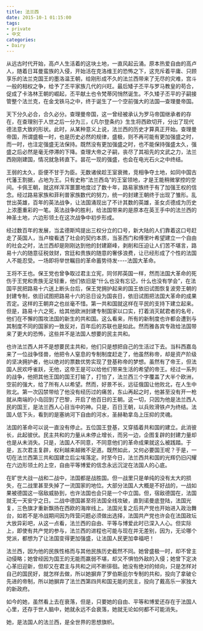 ```yaml
---
title: 法兰西
date: 2015-10-1 01:15:00
tags:
- private
- 中文
categories:
- Dairy
---
```


从远古时代开始，高卢人生活着的这块土地，一直风起云涌。原本热爱自由的高卢人，随着日耳曼蛮族的入侵，开始活在克洛维王的恐怖之下，这充斥着平庸、只顾享乐的法兰克国王的墨洛温王朝，给刚形成不久的法兰西带来了无尽的灾难，宫斗一般的相权之争，给予了丕平家族几代的兴旺。最后矮子丕平与罗马教皇的苟合，促成了卡洛林王朝的崛起，丕平献土也令梵蒂冈悄然诞生。不久矮子丕平的子嗣接管整个法兰克，在金戈铁马之中，终于诞生了一个空前强大的法国—查理曼帝国。

天下分久必合，合久必分。查理曼帝国，这一曾经被承认为罗马帝国继承者的存在，在查理别于人世之后一分为三，《凡尔登条约》生生将西欧切开，分出了现代德法意大致的形状。此时，从某种意义上说，法兰西的历史才算真正开始。查理曼帝国，所谓盛极一时，也是历史必然的规律，盛极，则不再可能有更加强盛之时，而一时，也注定强盛无法保持。既然没有更加强盛之时，也不能保持强盛太久，强盛之后必然是毫无停滞的下降。查理大帝之子嗣，丧尽了其祖先的文武之力，法兰西刚刚建国，情况就急转直下。昙花一现的强盛，也会在电光石火之中终结。

王弱的太久，臣便不甘于为臣。无数诸侯趁王室衰微，竞相争夺土地，如同中国古代藩王割据，占地为王。只有史称“法兰西岛”的王室领地，才是王能稍微掌控的空间。卡佩王朝，就这样浑浑噩噩地度过了数十年，路易家族终于有了加强王权的信念。经过路易家族和菲利普家族数代的努力，统一的封建王朝终于出现了雏形。乱世出英雄，百年的英法战争，让法国涌现出了不计其数的英雄，圣女贞德成为历史上浓墨重彩的一笔。英法战争的胜利，给法国带来的是原本在英王手中的法兰西的神圣土地，六边形领土在这次战争中初步形成。

经过数百年的发展，当孟德斯鸠提出三权分立的口号，新大陆的人们靠着这口号赶走了英国人，当卢梭看透了社会的契约本质，当圣西门和傅里叶希望建立一个自由的社会之时，法兰西却是刚刚达到他的封建巅峰，剥削和压迫让人们苦不堪言，路易十六的随意征税敛财，宫廷和贵族的随意的奢侈浪费，让已经形成了个性的法国人不能忍受。一场即将举世瞩目的革命蓄势待发----法国大革命。

王将不王也。保王党也曾争取过君主立宪，同邻邦英国一样，然而法国大革命的死伤于王党和贵族无足轻重，他们依旧是“什么也没有忘记，什么也没有学会”，在法国平民把路易十六送上断头台后，保王党拥护起来的国王依旧试图恢复波旁王朝的封建专制，依旧试图把路易十六的忌日设为国丧日，依旧试图把法国大革命的成果否定。这样的王朝弃之也丝毫不惜。第一共和国就这样在平民的支持下建立起来。但是，路易十六之死，给其他欧洲封建专制国家以口实，打着消灭弑君者的名号，他们在不懈的围攻法国的新生的共和国。这么看来，所有的新制度也许都会遭到与其制度不同的国家的一致反对，百年后的苏联也是如此。然而雅各宾专政给法国带来了更大的恐怖，这些并不是法国人想要的民主共和。

也许法兰西人并不是想要民主共和，他们只是想把自己的生活过下去。当科西嘉岛来了一位战争怪兽，他把令人窒息的专制制度赶走了，他虽然称帝，却是资产阶级的坚决拥护者，他以绝对的票数优势实现了登基称帝的梦想。虽然有了帝王，但法国人民欢呼雀跃，无他，这帝王是可以给他们带来生活的希望的帝王。经过一系列的战争，他把其他王国的国王打输了，打怕了，法兰西三个字覆盖了大半个欧洲，空前的强大，给了所有人以希望。然而，好景不长，远征俄国让他败北，在人生中败北。第一次囚禁带给了他没有经历过的痛苦，东山再起之时，他甚至没有开一枪就从南端的小岛回到了巴黎，开启了他百日的王朝。这一切，只因为他是法兰西人民的国王，是法兰西人心目当中的神。只是，百日王朝，以兵败滑铁卢为终结。法国人低下头，看到的是塞纳河下自由的河水，圣赫勒拿岛上压抑的灵魂。

法国的革命可以说一直没有停止。五位国王登基，又穿插着共和国的建立。此消彼长，此起彼伏。民主共和的力量从未停止增长，而另一边，企图复辟的封建力量却也是从未消失。只是，法国人不同意，不同意他们的革命成果就这么被践踏。于是，五次君主复辟，权利越来越微不足道。既然如此，又何必要国王呢？于是，一切在法兰西第三共和国建立后尘埃落定。时至今日，法兰西共和国的光辉仍旧闪耀在六边形领土的上空，自由平等博爱的信念永远沉淀在法国人的心底。

在旷世大战一战和二战中，法国都是战胜国。但一战里只是单纯的没有太大的损失，在二战里甚至失掉了一流国家的地位。大部分法国人大概是不好战的，一战如果被德国这一宿敌威胁到，也许法国也会只是一个中立国。但，宿敌德国在，法国就无一天安宁之日。二战中德国甚至将法国全线攻破，直到诺曼底登陆，法国光复，三色旗才重新飘扬在西欧的海岸线上。法国光复之后共产党也开始进入政治舞台，如若不是冷战期间因为阵营问题必须做出选择，法国共产党也许会在法国政坛大放异彩吧，从这一点看，法兰西的自由、平等与博爱此时已深入人心。但实际上，即使有共产党的参与，法兰西的进程也可能与现在并无差别，因为，无论哪个党派，都想为了让法国变得更加强盛，让法国人民更加幸福吧！

法兰西，因为他的民族性格而与其他民族历史截然不同。她曾盛极一时，却不曾主动侵略；她曾经因为国王的无能而羸弱不堪，却又不惧怕外敌的入侵；她曾下定决心革旧迎新，但却又在君主与共和之间不断徘徊。她没有绝对的倾向，只是怎样对自己的国民好，就怎样去做，所以她摒弃了罗伯斯庇尔专制的共和，投向了拿破仑先进的帝制，所以她摒弃了法兰西第四共和国无能的民主，投向了戴高乐一家独大的新政府。

如今的她，虽然看上去在衰落，但是，只要她的自由、平等和博爱还存在于法国人心里，还存于世人脑中，她就永远不会衰落，她就无论如何都不可能消失。

她，是法国人的法兰西，是全世界的思想旗帜。
